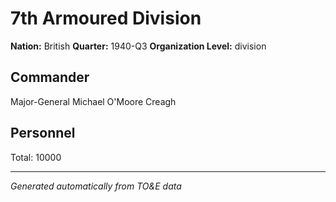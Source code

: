 # 7th Armoured Division

**Nation:** British
**Quarter:** 1940-Q3
**Organization Level:** division

## Commander

Major-General Michael O'Moore Creagh

## Personnel

Total: 10000

---
*Generated automatically from TO&E data*
